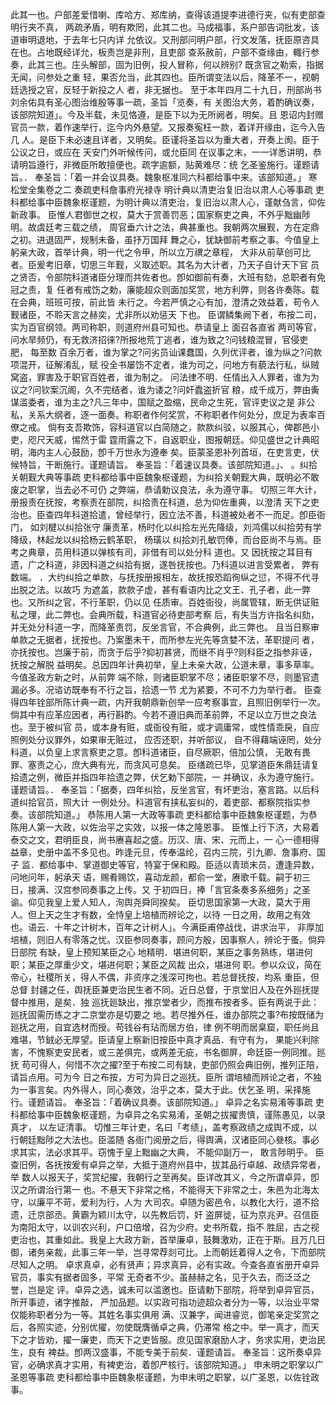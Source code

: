 <!-- { "loadSidebar": true } -->
此其一也。户部差爱惜喇、库哈方、郑库纳，查得该道提李进德行夹，似有吏部查明行夹不真，
两疏矛盾，明有欺罔，此其二也。马成福事，系户部告词批发，该道审明退地，于去年七只内详
允依议。又刑部问明户部，行文发落，抚臣原咨具在也。占地既经详允，板责岂是非刑，且吏部
查系赦前，户部不查缘由，輙行参奏，此其三也。庄头解部，固为旧例，投人冒称，何以辨别?
既贪官之勒索，指据无闻，问参处之重
轻，果否允当，此其四也。臣所谓变法以后，降革不一，视朝廷选授之官，反轻于新投之人
者，非无据也。
至于本年四月二十九日，刑部尚书刘余佑具有圣心图治维殷等事一疏，圣旨「览奏，有
关图治大务，着酌确议奏，该部院知道」。今及半载，未见恪遵，是臣下以为无所阙者，明矣。且
恩诏内封赠官员一款，着作速举行，迄今内外悬望。又报奏寃枉一款，着详开缘由，迄今入告几
人。是臣下未必速且详者，又明矣。臣谨将圣旨以为重大者，开奏上阂。臣于公议之日，或应在
天安门外听候传问，或允臣同
在议事之末，一一详悉讲明，恭请明旨遵行，非微臣所敢擅便也。疏字逾额，贴黄难尽：统
乞圣鉴施行。谨题请旨。．
奉圣旨：「着一并会议具奏。魏象枢准同六科都给事中来。该部知道。」
寒松堂全集卷之二
奏疏吏科詹事府光禄寺
明计典以清吏治复旧治以肃人心等事疏
吏科都给事中臣魏象枢谨题，为明计典以清吏治，复旧治以肃人心，谨献刍言，仰佐新政事。
臣惟人君御世之权，莫大于赏善罚恶；国家察吏之典，不外乎黜幽陟明。故虞廷考三载之绩，
周官垂六计之法，典甚重也。我朝两次展觐，方在定鼎之初。进退固严，规制未备，虽抒万国拜
舞之心，犹缺御前考察之事。今值皇上躬亲大政，首举计典，明一代之令甲，所以立万禩之章程，
大非从前草创可比者。臣爰考旧章，切思三年觐，义取述职。其名为大计者，乃天子自计天下官
员之贤否，令部院科道诸臣分理而共佐者也。卽如御前有奏，大班有劾，总职者有免冠之责，复
任者有戒饬之勅，廉能超众则面加奖赏，地方利弊，则各许奏陈。载在会典，班班可按，前此皆
未行之。今若严慎之心有加，澄清之效益着，苟令人觐诸臣，不聆天言之赫奕，尤非所以劝惩天
下也。
臣谓鳞集阙下者，布按二司，实为百官纲领。两司称职，则道府州县可知也。恭请皇上
面召各直省
两司等官，问水旱频仍，有无救济招徕?所报地荒丁逃者，谁为致之?问钱粮混冒，官侵吏肥，
每至数
百余万者，谁为掌之?问劣员讪课蠢国，久列优评者，谁为纵之?问款项混开，征解淆乱，赋
役全书屡饬不定者，谁为司之，问地方有藐法行私，纵贼窝盗，罪害及于职官百姓者，谁为制之。
问法律不明．任情出入人罪者，谁为为议之?问钦案沉阁，久不完结者，谁为诿之?问奸蠹盗折官
粮，成千成万，弊由夤谋滥委者，谁为主之?凡三年中，国赋之盈缩，民命之生死，官评吏议之是
非公私，关系大纲者，逐一面奏。称职者作何奖赏，不称职者作何处分，庶足为表率百僚之戒。
倘有支吾欺饰，容科道官以白简随之，款款纠驳，以服其心，俾郡邑小吏，咫尺天威，惕然于雷
霆雨露之下，自返职业，图报朝廷。仰见盛世之计典昭明，海内主人心鼓励，卽千万世永为遵奉
矣。臣蒙圣恩补列首垣，在吏言吏，伏候特旨，干断施行。谨题请旨。
奉圣旨：「着速议具奏。该部院知道。」、
。纠拾关朝觐大典等事疏
吏科都给事中臣魏象枢谨题，为纠拾关朝觐大典，既明必不敢废之职掌，当去必不可仍
之弊端，恭请勅议良法，永为遵守事。
切照三年大计，册报责在抚按，考察责在部院，纠拾责在科道，总为仰佐重典，以澄清
天下之吏治也。臣查四年科道拾遣，曾经举行，因立法不善，科道被处者不一而足。卽臣衙门，
如刘楗以纠拾张守
廉责革，杨时化以纠拾左光先降级，刘鸿儒以纠拾劳有学降级，林起龙以纠拾杨云鹤革职，
杨璜以
纠拾刘孔敏罚俸，而台臣尚不与焉。臣考之典章，员用科道以弹核有司，非借有司以处分科
道也。又
因抚按之耳目有遗，广之科道，非因科道之纠拾有据，遂咎抚按也。乃科道以进言受累者，
弊有数端。
．大约纠拾之单款，与抚按册报相左，故抚按恐蹈徇纵之愆，不得不代寻出脱之法。以故巧
为遮盖，款款子虚，甚有看语内比之文王、孔子者，此一弊也。又所纠之官，不行革职，仍以见
任质审。百姓衙役，尚属管辖，断无供证赃私之理，此二弊也。会典所载，科道官必待吏部考察
后，有失当方许指名纠劾，并无处分科道一字，而降革责罚，反坐言官，不合典例，此三弊也。
且当日察审单款之无据者，抚按也。乃案墨未干，而所参左光先等贪婪不法，革职提问
者，亦抚按也。岂廉于前，而贪于后乎?抑初甚贤，而继不肖乎?则科臣之指参非诬，抚按之解脱
益明矣。总因四年计典初举，皇上未亲大政，公道未章，事多草率。今值圣政方新之时，从前弊
端不除，则诸臣职掌不尽；诸臣职掌不尽，则墨官遗漏必多。况谘访既奉有不行之旨，拾遗一节
尤为紧要，不可不力为举行者。
臣查得四年铨部所陈计典一疏，内开我朝鼎新创举一应考察事宜，且照旧例举行一次。
倘其中有应革应因者，再行斟酌。今若不遵旧典而革前弊，不足以立万世之良法也。至于被纠官
员，或本身有赃，或衙役有赃，或才调庸常，或性情乖戾，自应照例处分议罪外，如果审无赃过，
应否还职，并听部议，
自不得藉端诬罔，处分科道，以负皇上求言察吏之意。卽科道诸臣，自尽厥职，倍加公慎，
无敢有畏罪、塞责之心，庶大典有光，而贪风可息矣。
臣缮疏已毕，见掌道臣朱鼎廷请复拾遗之例，微臣并指四年拾遗之弊，伏乞勅下部院，一
并确议，永为遵守施行。谨题请旨。．
奉圣旨：「据奏，四年纠拾，反坐言官，有坏吏治，塞言路。以后科道纠拾官员，照大计
一例处分。科道官有挟私妄纠的，着吏部、都察院指实参奏。该部院知道。」
恭陈用人第一大政等事疏
吏科都给事中臣魏象枢谨题，为恭陈用人第一大政，以佐治平之实效，以报一体之隆恩事。
臣惟上行下济，大易着泰交之文，君明臣良，尚书赓喜起之盛。历汉、唐、宋、元而上，一
心一德相得益章，史册中盖不多见也。昨逢元旦，传奉温纶，召内三院，引九卿、詹事府、国子
监．都给事中、掌道御史等官，特宴于保和殿。臣适以青琐末员，遭逢异数，问地问年，躬承天
语，赐肴赐饮，喜动龙颜，都俞一堂，赓歌千载。嗣于初三日，接满、汉宫参同奏事之上传。又
于初四日，捧「言官条奏多系细务」之圣谕。仰见我皇上爱人知人，洵舆尧舜同揆矣。
臣切思国家第一大政，莫大于用人。但上天之生才有数，全恃皇上培植而辨论之，以待
一日之用，故用之有效也。语云．十年之计树木，百年之计树人」。今满臣甫停战伐，讲求治平，
非厚加培植，则旧人有零落之忧。汉臣参同奏事，顾问方殷，因事察人，辨论于蚤。倘异日部院
有缺，皇上预知某臣之心
地精明．堪进何职，某臣之事务熟练，堪进何职；某臣之厚重少文，堪进何职；某臣之风裁
出众，堪进何
职。参以众议，简在帝心，社稷所关，得人不偶，非资序之浅深可拘也。若总督抚按，均系
重臣，但总督
封疆之任，舆抚臣兼吏治民生者不同。近日总督，于京堂旧人及在外廵抚提督中推用，是矣．独
巡抚廵缺出，推京堂者少，而推布按者多。臣有两说于此：廵抚固需历练之才二京堂亦是切要之
地。若尽推外任，谁办部院之事?布按既储为廵抚之用，自宜选材而授。苟钱谷有玷而居方伯，律
例不明而居臬窟，职任尚且难堪，节銊必无厚望。臣请皇上察新旧按臣中真才真品．有守有为，
果能兴利除害，不愧察吏安民者，或三差俱完，或两差无疵，书名御屏，命廷臣一例同推。廵抚
苟可得人，何惜不次之擢?至于布按二司有缺，吏部仍照会典旧例，推列正陪，请旨点用。可为今
日之布按，方可为异日之巡抚。臣所
谓培植而辨论之者，不独为一事言矣。内外得人，同心奏效，治乎之本，莫大于此。伏乞圣
明，采择施行。谨题请旨。
奉圣旨：「着确议具奏。该部院知道。」
卓异之名实易淆等事疏
吏科都给事中臣魏象枢谨题，为卓异之名实易淆，圣朝之拔擢贵慎，谨陈愚见，以录真才，
以左证清事。
切惟三年计吏，名曰「考绩」，盖考察政绩之成舆不成，以行朝廷黜陟之大法也。臣滥随
各衙门阅册之后，得舆满，汉诸臣同心叄核。事必求其实，法必求其平。窃愧于皇上黜幽之大典，
不能仰副万一，
敢言陟明乎。
臣查旧例，各抚按爰有卓异之举，大抵于道府州县中，拔其品行卓越、政绩异常者，举
数人以报天子，奖赏纪擢，我朝行之至再矣。臣详改其义，今之所谓卓异，卽汉之所谓治行第一
也。不悬天下非常之格，不能得天下非常之士，朱邑为北海太守，以廉平不苛，爱利为行，人为
大司农。卓随为密邑令，以教化大行，道不拾遗，迁京部丞。黄霸为颖川太守，以先教后罚，奸
盗屏徙，征为京兆尹。召信臣为南阳太守，以训农兴利，户口倍增，召为少府。史书所载，指不
胜屈，古之视吏治也，其重如此。我皇上大政方新，首举廉卓，鼓舞激劝，正在于斯。且万几日
御，诸务亲裁，此事三年一举，岂寻常荐剡可比。上而朝廷着得人之令，下而部院尽知人之明。
卓求真卓，必有贤声；异求真异，必有实政。今查各直省册开卓异官员，事实有据者固多，平常
无奇者不少。虽赫赫之名，见于久去，而泛泛之誉，岂是定
评。卓异之选，诚未可以滥邀也。臣请勅下部院，将举到卓异官员，所开事迹，诸字推敲，
严加品题。以实政可指功迹超众者分为一等，以治业平常仅能称职者分为一等。其姓名事实俱用
满、汉兼字，闻进睿览，御笔亲定奖赏之后，各照实迹，分别优擢，勿使既膺循卓之典，仍滞常
格之中。举一真才，而天
下之才皆劝，擢一廉吏，而天下之吏皆服。庶见国家磨励人才，务求实用，吏治民生，良有
裨益。卽两汉盛事，不能专美于前矣．谨题请旨。
奉圣旨：这所奏卓异官，必确求真才实用，有裨吏治，着卽严核行。该部院知道。」
申未明之职掌以广圣恩等事疏
吏科都给事中臣魏象枢谨题，为申未明之职掌，以广圣恩，以佐铨政事。
